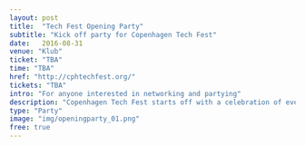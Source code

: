 ```yaml
---
layout: post
title:  "Tech Fest Opening Party"
subtitle: "Kick off party for Copenhagen Tech Fest"
date:   2016-08-31
venue: "Klub"
ticket: "TBA"
time: "TBA"
href: "http://cphtechfest.org/"
tickets: "TBA"
intro: "For anyone interested in networking and partying"
description: "Copenhagen Tech Fest starts off with a celebration of everything techy. We’ll have startup founders share their stories, challenge politicians to suggest how to improve the tech scene, and more! This is where it all begins."
type: "Party"
image: "img/openingparty_01.png"
free: true
---
```

